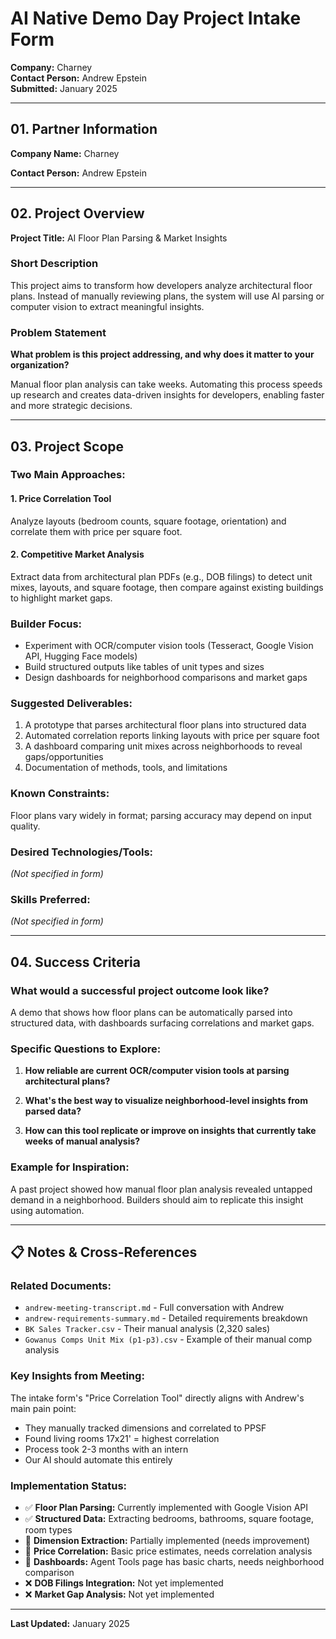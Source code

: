 # AI Native Demo Day Project Intake Form

**Company:** Charney  
**Contact Person:** Andrew Epstein  
**Submitted:** January 2025

---

## 01. Partner Information

**Company Name:** Charney

**Contact Person:** Andrew Epstein

---

## 02. Project Overview

**Project Title:** AI Floor Plan Parsing & Market Insights

### Short Description
This project aims to transform how developers analyze architectural floor plans. Instead of manually reviewing plans, the system will use AI parsing or computer vision to extract meaningful insights.

### Problem Statement
**What problem is this project addressing, and why does it matter to your organization?**

Manual floor plan analysis can take weeks. Automating this process speeds up research and creates data-driven insights for developers, enabling faster and more strategic decisions.

---

## 03. Project Scope

### Two Main Approaches:

#### 1. Price Correlation Tool
Analyze layouts (bedroom counts, square footage, orientation) and correlate them with price per square foot.

#### 2. Competitive Market Analysis
Extract data from architectural plan PDFs (e.g., DOB filings) to detect unit mixes, layouts, and square footage, then compare against existing buildings to highlight market gaps.

### Builder Focus:
- Experiment with OCR/computer vision tools (Tesseract, Google Vision API, Hugging Face models)
- Build structured outputs like tables of unit types and sizes
- Design dashboards for neighborhood comparisons and market gaps

### Suggested Deliverables:
1. A prototype that parses architectural floor plans into structured data
2. Automated correlation reports linking layouts with price per square foot
3. A dashboard comparing unit mixes across neighborhoods to reveal gaps/opportunities
4. Documentation of methods, tools, and limitations

### Known Constraints:
Floor plans vary widely in format; parsing accuracy may depend on input quality.

### Desired Technologies/Tools:
*(Not specified in form)*

### Skills Preferred:
*(Not specified in form)*

---

## 04. Success Criteria

### What would a successful project outcome look like?
A demo that shows how floor plans can be automatically parsed into structured data, with dashboards surfacing correlations and market gaps.

### Specific Questions to Explore:

1. **How reliable are current OCR/computer vision tools at parsing architectural plans?**

2. **What's the best way to visualize neighborhood-level insights from parsed data?**

3. **How can this tool replicate or improve on insights that currently take weeks of manual analysis?**

### Example for Inspiration:
A past project showed how manual floor plan analysis revealed untapped demand in a neighborhood. Builders should aim to replicate this insight using automation.

---

## 📋 Notes & Cross-References

### Related Documents:
- `andrew-meeting-transcript.md` - Full conversation with Andrew
- `andrew-requirements-summary.md` - Detailed requirements breakdown
- `BK Sales Tracker.csv` - Their manual analysis (2,320 sales)
- `Gowanus Comps Unit Mix (p1-p3).csv` - Example of their manual comp analysis

### Key Insights from Meeting:
The intake form's "Price Correlation Tool" directly aligns with Andrew's main pain point:
- They manually tracked dimensions and correlated to PPSF
- Found living rooms 17x21' = highest correlation
- Process took 2-3 months with an intern
- Our AI should automate this entirely

### Implementation Status:
- ✅ **Floor Plan Parsing:** Currently implemented with Google Vision API
- ✅ **Structured Data:** Extracting bedrooms, bathrooms, square footage, room types
- 🚧 **Dimension Extraction:** Partially implemented (needs improvement)
- 🚧 **Price Correlation:** Basic price estimates, needs correlation analysis
- 🚧 **Dashboards:** Agent Tools page has basic charts, needs neighborhood comparison
- ❌ **DOB Filings Integration:** Not yet implemented
- ❌ **Market Gap Analysis:** Not yet implemented

---

**Last Updated:** January 2025

